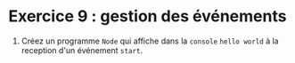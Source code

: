# Exercice 9 : gestion des événements

1. Créez un programme `Node` qui affiche dans la `console` `hello world` à la reception d'un événement `start`.
